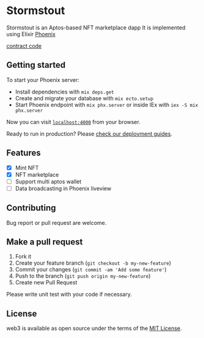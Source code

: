 # Stormstout

Stormstout is an Aptos-based NFT marketplace dapp
It is implemented using Elixir [Phoenix](https://www.phoenixframework.org/)

[contract code](https://github.com/myastrallabs/stormstout-contract) 

## **Getting started**

To start your Phoenix server:

  * Install dependencies with `mix deps.get`
  * Create and migrate your database with `mix ecto.setup`
  * Start Phoenix endpoint with `mix phx.server` or inside IEx with `iex -S mix phx.server`

Now you can visit [`localhost:4000`](http://localhost:4000) from your browser.

Ready to run in production? Please [check our deployment guides](https://hexdocs.pm/phoenix/deployment.html).

## **Features**

- [x] Mint NFT
- [x] NFT marketplace
- [ ] Support multi aptos wallet
- [ ] Data broadcasting in Phoenix liveview

## **Contributing**

Bug report or pull request are welcome.

## **Make a pull request**

1. Fork it
2. Create your feature branch (`git checkout -b my-new-feature`)
3. Commit your changes (`git commit -am 'Add some feature'`)
4. Push to the branch (`git push origin my-new-feature`)
5. Create new Pull Request

Please write unit test with your code if necessary.

## **License**

web3 is available as open source under the terms of the [MIT License](http://opensource.org/licenses/MIT).
